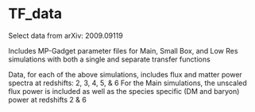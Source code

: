 # TF_data
Select data from arXiv: 2009.09119

Includes MP-Gadget parameter files for Main, Small Box, and Low Res simulations with both a single and separate transfer functions

Data, for each of the above simulations, includes flux and matter power spectra at redshifts: 2, 3, 4, 5, & 6
For the Main simulations, the unscaled flux power is included as well as the species specific (DM and baryon) power at redshifts 2 & 6
